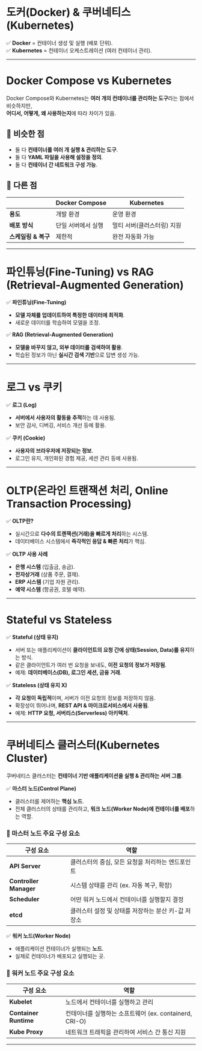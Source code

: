 # **도커(Docker) & 쿠버네티스(Kubernetes)**
✅ **Docker** = 컨테이너 생성 및 실행 (배포 단위).  
✅ **Kubernetes** = 컨테이너 오케스트레이션 (여러 컨테이너 관리).  

---

# **Docker Compose vs Kubernetes**
Docker Compose와 Kubernetes는 **여러 개의 컨테이너를 관리하는 도구**라는 점에서 비슷하지만,  
**어디서, 어떻게, 왜 사용하는지**에 따라 차이가 있음.  

## **📌 비슷한 점**
- 둘 다 **컨테이너를 여러 개 실행 & 관리하는 도구**.  
- 둘 다 **YAML 파일을 사용해 설정을 정의**.  
- 둘 다 **컨테이너 간 네트워크 구성 가능**.  

## **📌 다른 점**
| | **Docker Compose** | **Kubernetes** |
|---|---|---|
| **용도** | 개발 환경 | 운영 환경 |
| **배포 방식** | 단일 서버에서 실행 | 멀티 서버(클러스터링) 지원 |
| **스케일링 & 복구** | 제한적 | 완전 자동화 가능 |

---

# **파인튜닝(Fine-Tuning) vs RAG (Retrieval-Augmented Generation)**
✅ **파인튜닝(Fine-Tuning)**  
   - **모델 자체를 업데이트하여 특정한 데이터에 최적화**.  
   - 새로운 데이터를 학습하여 모델을 조정.  

✅ **RAG (Retrieval-Augmented Generation)**  
   - **모델을 바꾸지 않고, 외부 데이터를 검색하여 활용**.  
   - 학습된 정보가 아닌 **실시간 검색 기반**으로 답변 생성 가능.  

---

# **로그 vs 쿠키**
✅ **로그 (Log)**  
   - **서버에서 사용자의 활동을 추적**하는 데 사용됨.  
   - 보안 감사, 디버깅, 서비스 개선 등에 활용.  

✅ **쿠키 (Cookie)**  
   - **사용자의 브라우저에 저장되는 정보**.  
   - 로그인 유지, 개인화된 경험 제공, 세션 관리 등에 사용됨.  

---

# **OLTP(온라인 트랜잭션 처리, Online Transaction Processing)**
✅ **OLTP란?**  
   - 실시간으로 **다수의 트랜잭션(거래)을 빠르게 처리**하는 시스템.  
   - 데이터베이스 시스템에서 **즉각적인 응답 & 빠른 처리**가 핵심.  

✅ **OLTP 사용 사례**  
   - **은행 시스템** (입출금, 송금).  
   - **전자상거래** (상품 주문, 결제).  
   - **ERP 시스템** (기업 자원 관리).  
   - **예약 시스템** (항공권, 호텔 예약).  

---

# **Stateful vs Stateless**
✅ **Stateful (상태 유지)**  
   - 서버 또는 애플리케이션이 **클라이언트의 요청 간에 상태(Session, Data)를 유지**하는 방식.  
   - 같은 클라이언트가 여러 번 요청을 보내도, **이전 요청의 정보가 저장됨**.  
   - 예제: **데이터베이스(DB), 로그인 세션, 금융 거래**.  

✅ **Stateless (상태 유지 X)**  
   - **각 요청이 독립적**이며, 서버가 이전 요청의 정보를 저장하지 않음.  
   - 확장성이 뛰어나며, **REST API & 마이크로서비스에서 사용됨**.  
   - 예제: **HTTP 요청, 서버리스(Serverless) 아키텍처**.  

---

# **쿠버네티스 클러스터(Kubernetes Cluster)**
쿠버네티스 클러스터는 **컨테이너 기반 애플리케이션을 실행 & 관리하는 서버 그룹**.  

✅ **마스터 노드(Control Plane)**  
   - 클러스터를 제어하는 **핵심 노드**.  
   - 전체 클러스터의 상태를 관리하고, **워크 노드(Worker Node)에 컨테이너를 배포**하는 역할.  

### **📌 마스터 노드 주요 구성 요소**
| 구성 요소 | 역할 |
|---|---|
| **API Server** | 클러스터의 중심, 모든 요청을 처리하는 엔드포인트 |
| **Controller Manager** | 시스템 상태를 관리 (ex. 자동 복구, 확장) |
| **Scheduler** | 어떤 워커 노드에서 컨테이너를 실행할지 결정 |
| **etcd** | 클러스터 설정 및 상태를 저장하는 분산 키-값 저장소 |

✅ **워커 노드(Worker Node)**  
   - 애플리케이션 컨테이너가 실행되는 **노드**.  
   - 실제로 컨테이너가 배포되고 실행되는 곳.  

### **📌 워커 노드 주요 구성 요소**
| 구성 요소 | 역할 |
|---|---|
| **Kubelet** | 노드에서 컨테이너를 실행하고 관리 |
| **Container Runtime** | 컨테이너를 실행하는 소프트웨어 (ex. containerd, CRI-O) |
| **Kube Proxy** | 네트워크 트래픽을 관리하여 서비스 간 통신 지원 |

---